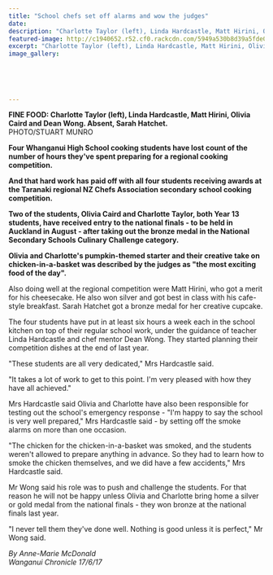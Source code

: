 ```yaml
---
title: "School chefs set off alarms and wow the judges"
date: 
description: "Charlotte Taylor (left), Linda Hardcastle, Matt Hirini, Olivia Caird & Dean Wong. Absent,Sarah Hatchet. Four WHS cooking student lost count of the number of hours they spent preparing for a regional.."
featured-image: http://c1940652.r52.cf0.rackcdn.com/5949a530b8d39a5fde0000cb/Cooking-Comp-chron-17-June.jpg
excerpt: "Charlotte Taylor (left), Linda Hardcastle, Matt Hirini, Olivia Caird & Dean Wong. Absent,Sarah Hatchet. Four WHS cooking student lost count of the number of hours they spent preparing for a regional..."
image_gallery:
    
    
    
    
    
---
```


<p><strong>FINE FOOD: Charlotte Taylor (left), Linda Hardcastle, Matt Hirini, Olivia Caird and Dean Wong. Absent, Sarah Hatchet.</strong><br />PHOTO/STUART MUNRO</p>
<p class="element element-paragraph"><strong>Four Whanganui High School cooking students have lost count of the number of hours they've spent preparing for a regional cooking competition.</strong></p>
<p class="element element-paragraph"><strong>And that hard work has paid off with all four students receiving awards at the Taranaki regional NZ Chefs Association secondary school cooking competition.</strong></p>
<p class="element element-paragraph"><strong>Two of the students, Olivia Caird and Charlotte Taylor, both Year 13 students, have received entry to the national finals - to be held in Auckland in August - after taking out the bronze medal in the National Secondary Schools Culinary Challenge category.</strong></p>
<p class="element element-paragraph"><strong>Olivia and Charlotte's pumpkin-themed starter and their creative take on chicken-in-a-basket was described by the judges as "the most exciting food of the day".</strong></p>
<p class="element element-paragraph">Also doing well at the regional competition were Matt Hirini, who got a merit for his cheesecake. He also won silver and got best in class with his cafe-style breakfast. Sarah Hatchet got a bronze medal for her creative cupcake.</p>
<p class="element element-paragraph">The four students have put in at least six hours a week each in the school kitchen on top of their regular school work, under the guidance of teacher Linda Hardcastle and chef mentor Dean Wong. They started planning their competition dishes at the end of last year.</p>
<p class="element element-paragraph">"These students are all very dedicated," Mrs Hardcastle said.</p>
<p class="element element-paragraph">"It takes a lot of work to get to this point. I'm very pleased with how they have all achieved."</p>
<p class="element element-paragraph">Mrs Hardcastle said Olivia and Charlotte have also been responsible for testing out the school's emergency response - "I'm happy to say the school is very well prepared," Mrs Hardcastle said - by setting off the smoke alarms on more than one occasion.</p>
<p class="element element-paragraph">"The chicken for the chicken-in-a-basket was smoked, and the students weren't allowed to prepare anything in advance. So they had to learn how to smoke the chicken themselves, and we did have a few accidents," Mrs Hardcastle said.</p>
<p class="element element-paragraph">Mr Wong said his role was to push and challenge the students. For that reason he will not be happy unless Olivia and Charlotte bring home a silver or gold medal from the national finals - they won bronze at the national finals last year.</p>
<p class="element element-paragraph">"I never tell them they've done well. Nothing is good unless it is perfect," Mr Wong said.</p>
<p><em>By Anne-Marie McDonald<br />Wanganui Chronicle 17/6/17</em></p>

